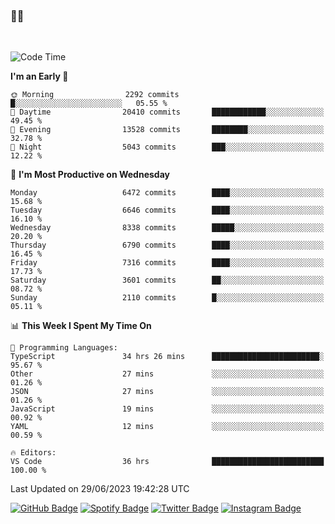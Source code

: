 ### 🤙🍺

<!-- <a href="https://github-readme-stats.vercel.app/api?username=hzak2xx&count_private=true&show_icons=true&theme=dracula">
  <img align="center" src="https://github-readme-stats.vercel.app/api?username=hzak2xx&count_private=true&show_icons=true&theme=dracula" />
</a>
</br> -->
</br>

<!--START_SECTION:waka-->
![Code Time](http://img.shields.io/badge/Code%20Time-2%2C598%20hrs%2017%20mins-blue)

**I'm an Early 🐤** 

```text
🌞 Morning                2292 commits        █░░░░░░░░░░░░░░░░░░░░░░░░   05.55 % 
🌆 Daytime                20410 commits       ████████████░░░░░░░░░░░░░   49.45 % 
🌃 Evening                13528 commits       ████████░░░░░░░░░░░░░░░░░   32.78 % 
🌙 Night                  5043 commits        ███░░░░░░░░░░░░░░░░░░░░░░   12.22 % 
```
📅 **I'm Most Productive on Wednesday** 

```text
Monday                   6472 commits        ████░░░░░░░░░░░░░░░░░░░░░   15.68 % 
Tuesday                  6646 commits        ████░░░░░░░░░░░░░░░░░░░░░   16.10 % 
Wednesday                8338 commits        █████░░░░░░░░░░░░░░░░░░░░   20.20 % 
Thursday                 6790 commits        ████░░░░░░░░░░░░░░░░░░░░░   16.45 % 
Friday                   7316 commits        ████░░░░░░░░░░░░░░░░░░░░░   17.73 % 
Saturday                 3601 commits        ██░░░░░░░░░░░░░░░░░░░░░░░   08.72 % 
Sunday                   2110 commits        █░░░░░░░░░░░░░░░░░░░░░░░░   05.11 % 
```


📊 **This Week I Spent My Time On** 

```text
💬 Programming Languages: 
TypeScript               34 hrs 26 mins      ████████████████████████░   95.67 % 
Other                    27 mins             ░░░░░░░░░░░░░░░░░░░░░░░░░   01.26 % 
JSON                     27 mins             ░░░░░░░░░░░░░░░░░░░░░░░░░   01.26 % 
JavaScript               19 mins             ░░░░░░░░░░░░░░░░░░░░░░░░░   00.92 % 
YAML                     12 mins             ░░░░░░░░░░░░░░░░░░░░░░░░░   00.59 % 

🔥 Editors: 
VS Code                  36 hrs              █████████████████████████   100.00 % 
```


 Last Updated on 29/06/2023 19:42:28 UTC
<!--END_SECTION:waka-->

[![GitHub Badge](https://img.shields.io/badge/GitHub-100000?style=for-the-badge&logo=github&logoColor=white)](https://github.com/hzak2xx)
[![Spotify Badge](https://img.shields.io/badge/Spotify-1ED760?&style=for-the-badge&logo=spotify&logoColor=white)](https://open.spotify.com/user/uf90s6sbbh75a1mt44clkhkvf)
[![Twitter Badge](https://img.shields.io/badge/Twitter-1DA1F2?style=for-the-badge&logo=twitter&logoColor=white)](https://twitter.com/hzak2xx)
[![Instagram Badge](https://img.shields.io/badge/Instagram-E4405F?style=for-the-badge&logo=instagram&logoColor=white)](https://www.instagram.com/hzak2xx/)
